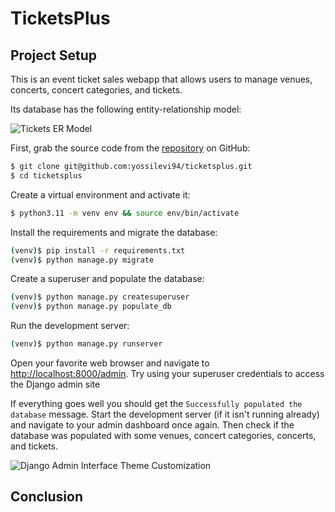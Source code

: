 # TicketsPlus

## Project Setup

This is an event ticket sales webapp that allows users to manage venues, concerts, concert categories, and tickets.

Its database has the following entity-relationship model:

![Tickets ER Model](https://i.ibb.co/3cLbMTD/tickets-er-model.png)


First, grab the source code from the [repository](https://github.com/yossilevi94/ticketsplus/) on GitHub:

```sh
$ git clone git@github.com:yossilevi94/ticketsplus.git 
$ cd ticketsplus
```

Create a virtual environment and activate it:

```sh
$ python3.11 -m venv env && source env/bin/activate
```

Install the requirements and migrate the database:

```sh
(venv)$ pip install -r requirements.txt
(venv)$ python manage.py migrate
```

Create a superuser and populate the database:

```sh
(venv)$ python manage.py createsuperuser
(venv)$ python manage.py populate_db
```

Run the development server:

```sh
(venv)$ python manage.py runserver
```

Open your favorite web browser and navigate to [http://localhost:8000/admin](http://localhost:8000/admin). Try using your superuser credentials to access the Django admin site

If everything goes well you should get the `Successfully populated the database` message. Start the development server (if it isn't running already) and navigate to your admin dashboard once again. Then check if the database was populated with some venues, concert categories, concerts, and tickets.

![Django Admin Interface Theme Customization](https://i.ibb.co/jLQmCBf/django-admin-interface-customization.png)

## Conclusion
